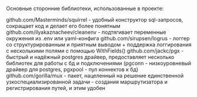Основные сторонние библиотеки, использованные в проекте:

github.com/Masterminds/squirrel - удобный конструктор sql-запросов, сокращает код и делает его более понятным
github.com/ilyakaznacheev/cleanenv - подтягивает переменные окружения из .env или yaml-конфига
github.com/sirupsen/logrus - логгер со структурированным и приятным выводом + поддержка логгирования с несколькими полями с помощью WithFields()
github.com/jackc/pgx - быстрый и надёжный postgres драйвер, предоставляет несколько библиотек для работы с бд и подключениями (pgconn - низкоуровневый драйвер для postgres, pgxpool - пул коннектов к бд)
github.com/gorilla/mux - пакет, нацеленный на решение единственной узкоспециализированной задачи - создания маршрутизатора и регистрирования путей, и этим удобен


